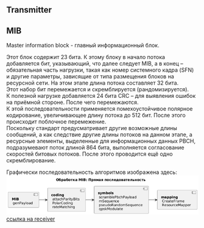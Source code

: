 
## Transmitter

## MIB 

Master information block - главный информационный блок.     

Этот блок содержит 23 бита. К этому блоку в начало потока добавляется бит, указывающий, что далее следует MIB, а в конец – обязательная часть нагрузки, такая как номер системного кадра (SFN) и другие параметры, зависящие от типа размещения блоков на ресурсной сети. На этом этапе длина потока составляет 32 бита.  
Этот набор бит перемежается и скремблируется (рандомизируется).  
К полезной нагрузке добавляется 24 бита CRC – для выявления ошибок на приёмной стороне. После чего перемежаются.  
К этой последовательности применяется помехоустойчивое полярное кодирование, увеличивающее длину потока до 512 бит. После этого происходит поблочное перемежение.  
Поскольку стандарт предусматривает другие возможные длины сообщений, а как следствие другие длины потоков на данном этапе, а ресурсные элементы, выделенные для информационных данных PBCH, подразумевают поток длиной 864 бита, выполняется согласование скоростей битовых потоков. После этого проводится ещё одно скремблирование.

Графически последовательность алгоритмов изображена здесь:   
![Диаграмма этапов обработки dci](images/mib_transmitter.png)  
[ссылка на receiver](mib_receiver.md)
 
 